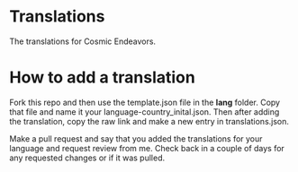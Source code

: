 # Translations
The translations for Cosmic Endeavors.

# How to add a translation
Fork this repo and then use the template.json file in the **lang** folder. Copy that file and name it your language-country_inital.json. Then after adding the translation, copy the raw link and make a new entry in translations.json.

Make a pull request and say that you added the translations for your language and request review from me. Check back in a couple of days for any requested changes or if it was pulled.
